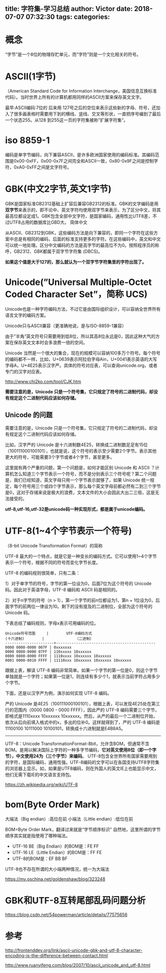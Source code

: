 title: 字符集-学习总结
author: Victor
date: 2018-07-07 07:32:30
tags:
categories:
---
# 概念
“字节”是一个8位的物理存贮单元，而“字符”则是一个文化相关的符号。

# ASCII(1字节)
（American Standard Code for Information Interchange，美国信息互换标准代码）。当时世界上所有的计算机都用同样的ASCII方案来保存英文文字。

最早:ASCII编码:7位的
后来用 127号之后的空位来表示这些新的字母、符号，还加入了很多画表格时需要用下到的横线、竖线、交叉等形状，一直把序号编到了最后一个状态255。从128 到255这一页的字符集被称”扩展字符集“。

# iso 8859-1

编码是单字节编码，向下兼容ASCII，是许多欧洲国家使用的编码标准。其编码范围是0x00-0xFF，0x00-0x7F之间完全和ASCII一致，0x80-0x9F之间是控制字符，0xA0-0xFF之间是文字符号。



# GBK(中文2字节,英文1字节)

GBK是国家标准GB2312基础上扩容后兼容GB2312的标准。GBK的文字编码是用**双字节**来表示的，即不论中、英文字符均使用双字节来表示，为了区分中文，将其最高位都设定成1。GBK包含全部中文字符，是国家编码，通用性比UTF8差，不过UTF8占用的数据库比GBD大。 
简体中文

从ASCII、GB2312到GBK，这些编码方法是向下兼容的，即同一个字符在这些方案中总是有相同的编码，后面的标准支持更多的字符。在这些编码中，英文和中文可以统一地处理。区分中文编码的方法是高字节的最高位不为0。按照程序员的称呼，GB2312、GBK都属于双字节字符集 (DBCS)。


**如果这个值是大于127的，那么就认为一个双字节字符集里的字符出现了。**

# Unicode(”Universal Multiple-Octet Coded Character Set”，简称 UCS)
Unicode也是一种字符编码方法，不过它是由国际组织设计，可以容纳全世界所有语言文字的编码方案。

Unicode只与ASCII兼容（更准确地说，是与ISO-8859-1兼容）

由于”半角”英文符号只需要用到低8位，所以其高8位永远是0，因此这种大气的方案在保存英文文本时会多浪费一倍的空间。


Unicode 当然是一个很大的集合，现在的规模可以容纳100多万个符号。每个符号的编码都不一样，比如，U+0639表示阿拉伯字母Ain，U+0041表示英语的大写字母A，U+4E25表示汉字严。具体的符号对应表，可以查询unicode.org，或者专门的汉字对应表。

http://www.chi2ko.com/tool/CJK.htm

**需要注意的是，Unicode 只是一个符号集，它只规定了符号的二进制代码，却没有规定这个二进制代码应该如何存储。**

## Unicode 的问题
需要注意的是，Unicode 只是一个符号集，它只规定了符号的二进制代码，却没有规定这个二进制代码应该如何存储。

比如，汉字严的 Unicode 是十六进制数4E25，转换成二进制数足足有15位（100111000100101），也就是说，这个符号的表示至少需要2个字节。表示其他更大的符号，可能需要3个字节或者4个字节，甚至更多。

这里就有两个严重的问题，第一个问题是，如何才能区别 Unicode 和 ASCII ？计算机怎么知道三个字节表示一个符号，而不是分别表示三个符号呢？第二个问题是，我们已经知道，英文字母只用一个字节表示就够了，如果 Unicode 统一规定，每个符号用三个或四个字节表示，那么每个英文字母前都必然有二到三个字节是0，这对于存储来说是极大的浪费，文本文件的大小会因此大出二三倍，这是无法接受的。

**utf-8,utf-16,utf-32是unicode码一种实现形式，都是属于unicode编码。**


# UTF-8(1~4个字节表示一个符号)
（8-bit Unicode Transformation Format）的简称

UTF-8 最大的一个特点，就是它是一种变长的编码方式。它可以使用1~4个字节表示一个符号，根据不同的符号而变化字节长度。

UTF-8 的编码规则很简单，只有二条：

1）对于单字节的符号，字节的第一位设为0，后面7位为这个符号的 Unicode 码。因此对于英语字母，UTF-8 编码和 ASCII 码是相同的。

2）对于n字节的符号（n > 1），第一个字节的前n位都设为1，第n + 1位设为0，后面字节的前两位一律设为10。剩下的没有提及的二进制位，全部为这个符号的 Unicode 码。

下表总结了编码规则，字母x表示可用编码的位。

```
Unicode符号范围     |        UTF-8编码方式
(十六进制)        |              （二进制）
----------------------+---------------------------------------------
0000 0000-0000 007F | 0xxxxxxx
0000 0080-0000 07FF | 110xxxxx 10xxxxxx
0000 0800-0000 FFFF | 1110xxxx 10xxxxxx 10xxxxxx
0001 0000-0010 FFFF | 11110xxx 10xxxxxx 10xxxxxx 10xxxxxx
```
跟据上表，解读 UTF-8 编码非常简单。如果一个字节的第一位是0，则这个字节单独就是一个字符；如果第一位是1，则连续有多少个1，就表示当前字符占用多少个字节。

下面，还是以汉字严为例，演示如何实现 UTF-8 编码。

严的 Unicode 是4E25（100111000100101），根据上表，可以发现4E25处在第三行的范围内（0000 0800 - 0000 FFFF），因此严的 UTF-8 编码需要三个字节，即格式是1110xxxx 10xxxxxx 10xxxxxx。然后，从严的最后一个二进制位开始，依次从后向前填入格式中的x，多出的位补0。这样就得到了，严的 UTF-8 编码是11100100 10111000 10100101，转换成十六进制就是E4B8A5。


-----



UTF-8：Unicode TransformationFormat-8bit，允许含BOM，但通常不含BOM。是用以解决国际上字符的一种多字节编码，**它对英文使用8位（即一个字节），中文使用24为（三个字节）来编码**。
UTF-8包含全世界所有国家需要用到的字符，是国际编码，通用性强。UTF-8编码的文字可以在各国支持UTF8字符集的浏览器上显示。如，如果是UTF8编码，则在外国人的英文IE上也能显示中文，他们无需下载IE的中文语言支持包。 

https://zh.wikipedia.org/wiki/UTF-8


# bom(Byte Order Mark)

大端法（Big endian）:高位在前
小端法（Little endian）:低位在前

BOM=Byte Order Mark，翻译过来就是“字节顺序标识”
自然地，这里所谓的字节顺序其实就是指使用了哪种端法。

- UTF-16 BE（Big Endian）的BOM是：FE FF
- UTF-16 LE（Little Endian）的BOM是：FF FE
- UTF-8的BOM是：EF BB BF

UTF-8也不存在所谓的大小端两种情况，统一为大端法

https://my.oschina.net/goldenshaw/blog/323248


# GBK和UTF-8互转尾部乱码问题分析
https://blog.csdn.net/54powerman/article/details/77575656




# 参考
http://frontenddev.org/link/ascii-unicode-gbk-and-utf-8-character-encoding-is-the-difference-between-contact.html

http://www.ruanyifeng.com/blog/2007/10/ascii_unicode_and_utf-8.html